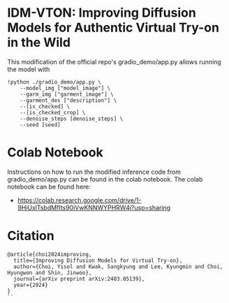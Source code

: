# IDM-VTON: Improving Diffusion Models for Authentic Virtual Try-on in the Wild</h1>
This modification of the official repo's gradio_demo/app.py allows running the model with
```
!python ./gradio_demo/app.py \
    --model_img ["model_image"] \
    --garm_img ["garment_image"] \
    --garment_des ["description"] \
    --[is_checked] \
    --[is_checked_crop] \
    --denoise_steps [denoise_steps] \
    --seed [seed]
```

# Colab Notebook
Instructions on how to run the modified inference code from gradio_demo/app.py can be found in the colab notebook.
The colab notebook can be found here: 
- https://colab.research.google.com/drive/1-9HiUxlTsbdMfIts90iVwKNNWYPHRW4i?usp=sharing

# Citation
```
@article{choi2024improving,
  title={Improving Diffusion Models for Virtual Try-on},
  author={Choi, Yisol and Kwak, Sangkyung and Lee, Kyungmin and Choi, Hyungwon and Shin, Jinwoo},
  journal={arXiv preprint arXiv:2403.05139},
  year={2024}
}
``
